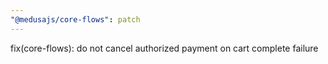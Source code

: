 ```yaml
---
"@medusajs/core-flows": patch
---
```


fix(core-flows): do not cancel authorized payment on cart complete failure
